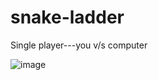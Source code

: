 # snake-ladder
Single player---you v/s computer

![image](https://user-images.githubusercontent.com/73007157/130310522-485a9e6b-6ae9-455a-87bb-c567c0443968.png)

